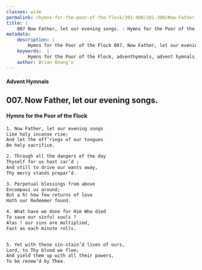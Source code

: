 ```yaml
---
classes: wide
permalink: /hymns-for-the-poor-of-the-flock/301-400/381-390/Now-Father,-let-our-evening-songs/
title: |
    007 Now Father, let our evening songs. - Hymns for the Poor of the Flock
metadata:
    description: |
        Hymns for the Poor of the Flock 007. Now Father, let our evening songs.. Now Father, let our evening songs Like holy incense rise; And let the off’rings of our tongues  Be holy sacrifice. 
    keywords:  |
        Hymns for the Poor of the Flock, adventhymnals, advent hymnals, Now Father, let our evening songs., Now Father, let our evening songs, 
    author: Brian Onang'o
---
```


#### Advent Hymnals
## 007. Now Father, let our evening songs.
####  Hymns for the Poor of the Flock

```txt
1. Now Father, let our evening songs
Like holy incense rise;
And let the off’rings of our tongues 
Be holy sacrifice.

2. Through all the dangers of the day
Thyself for us hast car’d ;
And still to drive our wants away,
Thy mercy stands prepar’d.

3. Perpetual blessings from above
Encompass us around;
But a h! how few returns of love 
Hath our Redeemer found.

4. What have we done for Him Who died
To save our sinful souls ?
Alas ! our sins are multiplied,
Fast as each minute rolls.


5. Yet with these sin-stain’d lives of ours, 
Lord, to Thy blood we flee;
And yield them up with all their powers, 
To be renew’d by Thee.
```